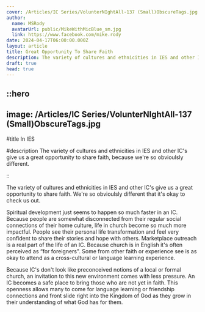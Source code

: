 ```yaml
---
cover: /Articles/IC Series/VolunterNIghtAll-137 (Small)ObscureTags.jpg
author:
  name: MSRody
  avatarUrl: public/MikeWithMicBlue_sm.jpg
  link: https://www.facebook.com/mike.rody
date: 2024-04-17T06:00:00.000Z
layout: article
title: Great Opportunity To Share Faith
description: The variety of cultures and ethnicities in IES and other IC's give us a great opportunity to share faith, because we're so obvioulsly different.
draft: true
head: true
---
```


::hero
---
image: /Articles/IC Series/VolunterNIghtAll-137 (Small)ObscureTags.jpg
---
#title
In IES

#description
The variety of cultures and ethnicities in IES and other IC's give us a great opportunity to share faith, because we're so obvioulsly different.

::

The variety of cultures and ethnicities in IES and other IC's give us a great opportunity to share faith. We're so obvioulsly different that it's okay to check us out. 

Spiritual development just seems to happen so much faster in an IC. Because people are somewhat disconnected from their regular social connections of their home culture, life in church become so much more impactful. People see their personal life transformation and feel very confident to share their stories and hope with others. Marketplace outreach is a real part of the life of an IC. Because church is in English it's often perceived as “for foreigners". Some from other faith or experience see is as okay to attend as a cross-cultural or language learning experience. 

Because IC's don't look like preconceived notions of a local or formal church, an invitation to this new environment comes with less pressure. An IC becomes a safe place to bring those who are not yet in faith. This openness allows many to come for language learning or friendship connections and front slide right into the Kingdom of God as they grow in their understanding of what God has for them.
